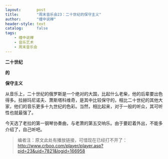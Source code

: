 ```yaml
---
layout:       post
title:        "周末音乐会23：二十世纪的保守主义"
author:       "缠中说禅"
header-style: text
catalog:      false
tags:
    - 缠中说禅
    - 音乐艺术
    - 周末音乐会
---
```


**二十世纪**

**的**

**保守主义** 



从音乐上，二十世纪的俄罗斯是一个绝对的大国，比起什么老柴，他的后辈要出色得多。拉赫玛尼诺夫、萧斯塔科维奇，是其中比较保守的，相比二十世纪的其他大家，他们的音乐更多十九世纪的色彩。当然，相比起来，对于一般的听众，其可听性也就最强了。



今天选了老拉的第一钢琴协奏曲，与老萧的第五交响乐。由于要赶着外出，不能多介绍了，自己听吧。



> 编者注：原文此处有播放链接，可惜现在已经打不开了：http://www.crboo.com/player/player.asp?pid=23&uid=7821&logid=166958
